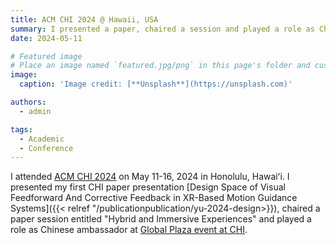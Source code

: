 ```yaml
---
title: ACM CHI 2024 @ Hawaii, USA
summary: I presented a paper, chaired a session and played a role as Chinese ambassador on ACM CHI 2024
date: 2024-05-11

# Featured image
# Place an image named `featured.jpg/png` in this page's folder and customize its options here.
image:
  caption: 'Image credit: [**Unsplash**](https://unsplash.com)'

authors:
  - admin

tags:
  - Academic
  - Conference
---
```

I attended [ACM CHI 2024](https://chi2024.acm.org/) on May 11-16, 2024 in Honolulu, Hawaiʻi. I presented my first CHI paper presentation [Design Space of Visual Feedforward And Corrective Feedback in XR-Based Motion Guidance Systems]({{< relref "/publicationpublication/yu-2024-design>}}), chaired a paper session entitled "Hybrid and Immersive Experiences" and played a role as Chinese ambassador at [Global Plaza event at CHI](https://chi2024.acm.org/2024/03/22/surfing-chi-2024-with-global-plaza-sessions/).